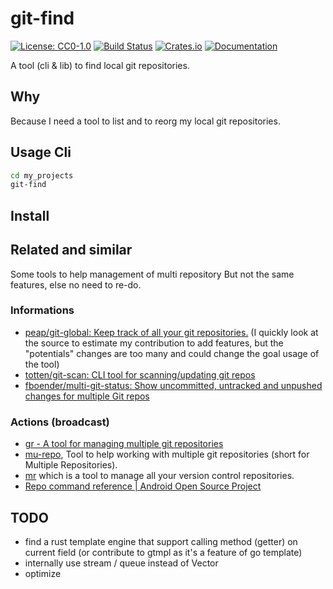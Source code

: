 # git-find

[![License: CC0-1.0](https://img.shields.io/badge/License-CC0%201.0-lightgrey.svg)](http://creativecommons.org/publicdomain/zero/1.0/)
[![Build Status](https://travis-ci.org/davidB/git-find.svg?branch=master)](https://travis-ci.org/davidB/git-find)
[![Crates.io](https://img.shields.io/crates/v/git-find.svg)](https://crates.io/crates/git-find)
[![Documentation](https://docs.rs/git-find/badge.svg)](https://docs.rs/git-find/)

A tool (cli & lib) to find local git repositories.

## Why

Because I need a tool to list and to reorg my local git repositories.

## Usage Cli

```sh
cd my_projects
git-find
```

## Install

## Related and similar

Some tools to help management of multi repository
But not the same features, else no need to re-do.

### Informations

* [peap/git-global: Keep track of all your git repositories.](https://github.com/peap/git-global) (I quickly look at the source to estimate my contribution to add features, but the "potentials" changes are too many and could change the goal usage of the tool)
* [totten/git-scan: CLI tool for scanning/updating git repos](https://github.com/totten/git-scan/)
* [fboender/multi-git-status: Show uncommitted, untracked and unpushed changes for multiple Git repos](https://github.com/fboender/multi-git-status)

### Actions (broadcast)

* [gr - A tool for managing multiple git repositories](http://mixu.net/gr/)
* [mu-repo](http://fabioz.github.io/mu-repo/), Tool to help working with multiple git repositories (short for Multiple Repositories).
* [mr](http://myrepos.branchable.com/) which is a tool to manage all your version control repositories.
* [Repo command reference  |  Android Open Source Project](https://source.android.com/setup/develop/repo)

## TODO

* find a rust template engine that support calling method (getter) on current field (or contribute to gtmpl as it's a feature of go template)
* internally use stream / queue instead of Vector
* optimize